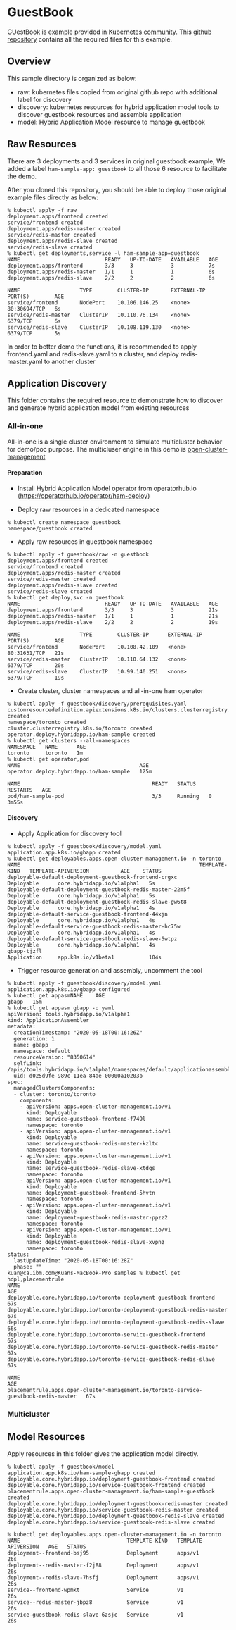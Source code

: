 # GuestBook

GUestBook is example provided in [Kubernetes community](https://kubernetes.io/docs/tutorials/stateless-application/guestbook/). This [github repository](https://github.com/kubernetes/examples/tree/master/guestbook) contains all the required files for this example. 

## Overview

This sample directory is organized as below:

- raw: kubernetes files copied from original github repo with additional label for discovery
- discovery: kubernetes resources for hybrid application model tools to discover guestbook resources and assemble application
- model: Hybrid Application Model resource to manage guestbook

## Raw Resources

There are 3 deployments and 3 services in original guestbook example, We added a label `ham-sample-app: guestbook` to all those 6 resource to facilitate the demo.

After you cloned this repository, you should be able to deploy those original example files directly as below:

```shell
% kubectl apply -f raw                                       
deployment.apps/frontend created
service/frontend created
deployment.apps/redis-master created
service/redis-master created
deployment.apps/redis-slave created
service/redis-slave created
% kubectl get deployments,service -l ham-sample-app=guestbook
NAME                           READY   UP-TO-DATE   AVAILABLE   AGE
deployment.apps/frontend       3/3     3            3           7s
deployment.apps/redis-master   1/1     1            1           6s
deployment.apps/redis-slave    2/2     2            2           6s

NAME                   TYPE        CLUSTER-IP       EXTERNAL-IP   PORT(S)        AGE
service/frontend       NodePort    10.106.146.25    <none>        80:30694/TCP   6s
service/redis-master   ClusterIP   10.110.76.134    <none>        6379/TCP       6s
service/redis-slave    ClusterIP   10.108.119.130   <none>        6379/TCP       5s
```

In order to better demo the functions, it is recommended to apply frontend.yaml and redis-slave.yaml to a cluster, and deploy redis-master.yaml to another cluster

## Application Discovery

This folder contains the required resource to demonstrate how to discover and generate hybrid application model from existing resources

### All-in-one 

All-in-one is a single cluster environment to simulate multicluster behavior for demo/poc purpose. The multicluser engine in this demo is [open-cluster-management](https://github.com/open-cluster-management)

#### Preparation

- Install Hybrid Application Model operator from operatorhub.io (https://operatorhub.io/operator/ham-deploy)

- Deploy raw resources in a dedicated namespace

```shell
% kubectl create namespace guestbook
namespace/guestbook created
```

- Apply raw resources in guestbook namespace

```shell
% kubectl apply -f guestbook/raw -n guestbook
deployment.apps/frontend created
service/frontend created
deployment.apps/redis-master created
service/redis-master created
deployment.apps/redis-slave created
service/redis-slave created
% kubectl get deploy,svc -n guestbook
NAME                           READY   UP-TO-DATE   AVAILABLE   AGE
deployment.apps/frontend       3/3     3            3           21s
deployment.apps/redis-master   1/1     1            1           21s
deployment.apps/redis-slave    2/2     2            2           19s

NAME                   TYPE        CLUSTER-IP      EXTERNAL-IP   PORT(S)        AGE
service/frontend       NodePort    10.108.42.109   <none>        80:31631/TCP   21s
service/redis-master   ClusterIP   10.110.64.132   <none>        6379/TCP       20s
service/redis-slave    ClusterIP   10.99.140.251   <none>        6379/TCP       19s
```

- Create cluster, cluster namespaces and all-in-one ham operator

```shell
% kubectl apply -f guestbook/discovery/prerequisites.yaml
customresourcedefinition.apiextensions.k8s.io/clusters.clusterregistry.k8s.io created
namespace/toronto created
cluster.clusterregistry.k8s.io/toronto created
operator.deploy.hybridapp.io/ham-sample created
% kubectl get clusters --all-namespaces
NAMESPACE   NAME      AGE
toronto     toronto   1m
% kubectl get operator,pod
NAME                                      AGE
operator.deploy.hybridapp.io/ham-sample   125m

NAME                                          READY   STATUS    RESTARTS   AGE
pod/ham-sample-pod                            3/3     Running   0          3m55s
```

#### Discovery

- Apply Application for discovery tool

``` shell
% kubectl apply -f guestbook/discovery/model.yaml
application.app.k8s.io/gbapp created
% kubectl get deployables.apps.open-cluster-management.io -n toronto
NAME                                                         TEMPLATE-KIND   TEMPLATE-APIVERSION          AGE    STATUS
deployable-default-deployment-guestbook-frontend-crgxc       Deployable      core.hybridapp.io/v1alpha1   5s     
deployable-default-deployment-guestbook-redis-master-22m5f   Deployable      core.hybridapp.io/v1alpha1   5s     
deployable-default-deployment-guestbook-redis-slave-gw6t8    Deployable      core.hybridapp.io/v1alpha1   4s     
deployable-default-service-guestbook-frontend-44xjn          Deployable      core.hybridapp.io/v1alpha1   4s     
deployable-default-service-guestbook-redis-master-hc75w      Deployable      core.hybridapp.io/v1alpha1   4s     
deployable-default-service-guestbook-redis-slave-5wtpz       Deployable      core.hybridapp.io/v1alpha1   4s     
gbapp-tjzfl                                                  Application     app.k8s.io/v1beta1           104s 
```

- Trigger resource generation and assembly, uncomment the tool

```shell
% kubectl apply -f guestbook/discovery/model.yaml                 
application.app.k8s.io/gbapp configured
% kubectl get appasmNAME    AGE
gbapp   15m
% kubectl get appasm gbapp -o yaml
apiVersion: tools.hybridapp.io/v1alpha1
kind: ApplicationAssembler
metadata:
  creationTimestamp: "2020-05-18T00:16:26Z"
  generation: 1
  name: gbapp
  namespace: default
  resourceVersion: "8350614"
  selfLink: /apis/tools.hybridapp.io/v1alpha1/namespaces/default/applicationassemblers/gbapp
  uid: d025d9fe-989c-11ea-84ae-00000a10203b
spec:
  managedClustersComponents:
  - cluster: toronto/toronto
    components:
    - apiVersion: apps.open-cluster-management.io/v1
      kind: Deployable
      name: service-guestbook-frontend-f749l
      namespace: toronto
    - apiVersion: apps.open-cluster-management.io/v1
      kind: Deployable
      name: service-guestbook-redis-master-kzltc
      namespace: toronto
    - apiVersion: apps.open-cluster-management.io/v1
      kind: Deployable
      name: service-guestbook-redis-slave-xtdqs
      namespace: toronto
    - apiVersion: apps.open-cluster-management.io/v1
      kind: Deployable
      name: deployment-guestbook-frontend-5hvtn
      namespace: toronto
    - apiVersion: apps.open-cluster-management.io/v1
      kind: Deployable
      name: deployment-guestbook-redis-master-ppzz2
      namespace: toronto
    - apiVersion: apps.open-cluster-management.io/v1
      kind: Deployable
      name: deployment-guestbook-redis-slave-xvpnz
      namespace: toronto
status:
  lastUpdateTime: "2020-05-18T00:16:28Z"
  phase: ""
kuan@ca.ibm.com@Kuans-MacBook-Pro samples % kubectl get hdpl,placementrule
NAME                                                                     AGE
deployable.core.hybridapp.io/toronto-deployment-guestbook-frontend       67s
deployable.core.hybridapp.io/toronto-deployment-guestbook-redis-master   67s
deployable.core.hybridapp.io/toronto-deployment-guestbook-redis-slave    66s
deployable.core.hybridapp.io/toronto-service-guestbook-frontend          67s
deployable.core.hybridapp.io/toronto-service-guestbook-redis-master      67s
deployable.core.hybridapp.io/toronto-service-guestbook-redis-slave       67s

NAME                                                                                   AGE
placementrule.apps.open-cluster-management.io/toronto-service-guestbook-redis-master   67s
```

### Multicluster

## Model Resources

Apply resources in this folder gives the application model directly.

```shell
% kubectl apply -f guestbook/model
application.app.k8s.io/ham-sample-gbapp created
deployable.core.hybridapp.io/deployment-guestbook-frontend created
deployable.core.hybridapp.io/service-guestbook-frontend created
placementrule.apps.open-cluster-management.io/ham-sample-guestbook created
deployable.core.hybridapp.io/deployment-guestbook-redis-master created
deployable.core.hybridapp.io/service-guestbook-redis-master created
deployable.core.hybridapp.io/deployment-guestbook-redis-slave created
deployable.core.hybridapp.io/service-guestbook-redis-slave created

% kubectl get deployables.apps.open-cluster-management.io -n toronto
NAME                                  TEMPLATE-KIND   TEMPLATE-APIVERSION   AGE   STATUS
deployment--frontend-bsj95            Deployment      apps/v1               26s   
deployment--redis-master-f2j88        Deployment      apps/v1               26s   
deployment--redis-slave-7hsfj         Deployment      apps/v1               26s   
service--frontend-wpmkt               Service         v1                    26s   
service--redis-master-jbpz8           Service         v1                    26s   
service-guestbook-redis-slave-6zsjc   Service         v1                    26s   

```